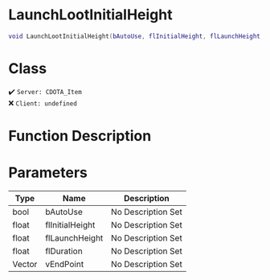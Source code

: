 # LaunchLootInitialHeight
```lua
void LaunchLootInitialHeight(bAutoUse, flInitialHeight, flLaunchHeight, flDuration, vEndPoint)
```
# Class
✔️ `Server: CDOTA_Item`  
❌ `Client: undefined`  

# Function Description

# Parameters
Type|Name|Description
--|--|--
bool|bAutoUse|No Description Set
float|flInitialHeight|No Description Set
float|flLaunchHeight|No Description Set
float|flDuration|No Description Set
Vector|vEndPoint|No Description Set
